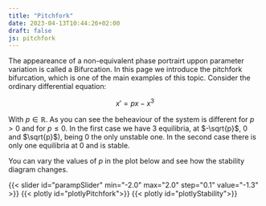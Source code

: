 ```yaml
---
title: "Pitchfork"
date: 2023-04-13T10:44:26+02:00
draft: false
js: pitchfork
---
```


The appeareance of a non-equivalent phase portrairt uppon parameter variation is called a 
Bifurcation. In this page we introduce the pitchfork bifurcation, which is one of the main examples of 
this topic. Consider the ordinary differential equation:

$$x' = px - x ^ 3$$

With $p \in \mathbb{R}$. As you can see the beheaviour of the system is different for
$p > 0$ and for $p \leq 0$. In the first case we have 3 equilibria, at $-\sqrt{p}$, $0$ and $\sqrt{p}$),
being $0$ the only unstable one. In the second case there is only one equilibria at $0$ and is stable.

You can vary the values of $p$ in the plot below and see how the stability diagram changes.

{{< slider id="parampSlider" min="-2.0" max="2.0" step="0.1" value="-1.3" >}}
{{< plotly id="plotlyPitchfork">}}
{{< plotly id="plotlyStability">}}

